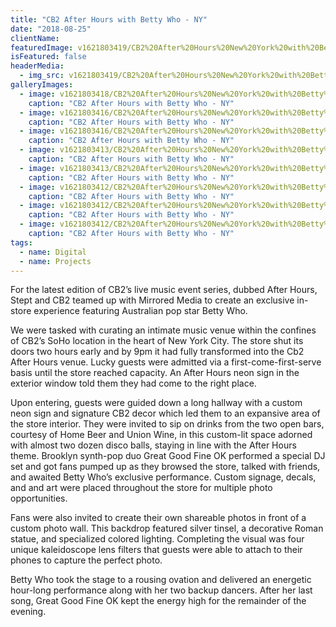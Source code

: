 ```yaml
---
title: "CB2 After Hours with Betty Who - NY"
date: "2018-08-25"
clientName: 
featuredImage: v1621803419/CB2%20After%20Hours%20New%20York%20with%20Betty%20Who/CB2_Bettywho-25_tog9ss.jpg
isFeatured: false
headerMedia:
  - img_src: v1621803419/CB2%20After%20Hours%20New%20York%20with%20Betty%20Who/CB2_Bettywho-25_tog9ss.jpg
galleryImages:
  - image: v1621803418/CB2%20After%20Hours%20New%20York%20with%20Betty%20Who/CB2_Bettywho-20_fdv7i8.jpg
    caption: "CB2 After Hours with Betty Who - NY"
  - image: v1621803416/CB2%20After%20Hours%20New%20York%20with%20Betty%20Who/CB2_Bettywho-18_jaakmx.jpg
    caption: "CB2 After Hours with Betty Who - NY"
  - image: v1621803416/CB2%20After%20Hours%20New%20York%20with%20Betty%20Who/CB2_Bettywho-40_gorrhb.jpg
    caption: "CB2 After Hours with Betty Who - NY"
  - image: v1621803413/CB2%20After%20Hours%20New%20York%20with%20Betty%20Who/CB2_Bettywho-27_y5wtt8.jpg
    caption: "CB2 After Hours with Betty Who - NY"
  - image: v1621803413/CB2%20After%20Hours%20New%20York%20with%20Betty%20Who/CB2_Bettywho-32_mrn7cn.jpg
    caption: "CB2 After Hours with Betty Who - NY"
  - image: v1621803412/CB2%20After%20Hours%20New%20York%20with%20Betty%20Who/CB2_Bettywho-9_ymasqf.jpg
    caption: "CB2 After Hours with Betty Who - NY"
  - image: v1621803412/CB2%20After%20Hours%20New%20York%20with%20Betty%20Who/CB2_Bettywho-45_mvlcbt.jpg
    caption: "CB2 After Hours with Betty Who - NY"
  - image: v1621803412/CB2%20After%20Hours%20New%20York%20with%20Betty%20Who/CB2_Bettywho-35_ici1fm.jpg
    caption: "CB2 After Hours with Betty Who - NY"
tags:
  - name: Digital
  - name: Projects
---
```


For the latest edition of CB2’s live music event series, dubbed After Hours, Stept and CB2 teamed up with Mirrored Media to create an exclusive in-store experience featuring Australian pop star Betty Who.

We were tasked with curating an intimate music venue within the confines of CB2’s SoHo location in the heart of New York City. The store shut its doors two hours early and by 9pm it had fully transformed into the Cb2 After Hours venue. Lucky guests were admitted via a first-come-first-serve basis until the store reached capacity. An After Hours neon sign in the exterior window told them they had come to the right place.

Upon entering, guests were guided down a long hallway with a custom neon sign and signature CB2 decor which led them to an expansive area of the store interior. They were invited to sip on drinks from the two open bars, courtesy of Home Beer and Union Wine, in this custom-lit space adorned with almost two dozen disco balls, staying in line with the After Hours theme. Brooklyn synth-pop duo Great Good Fine OK performed a special DJ set and got fans pumped up as they browsed the store, talked with friends, and awaited Betty Who’s exclusive performance. Custom signage, decals, and and art were placed throughout the store for multiple photo opportunities.

Fans were also invited to create their own shareable photos in front of a custom photo wall. This backdrop featured silver tinsel, a decorative Roman statue, and specialized colored lighting. Completing the visual was four unique kaleidoscope lens filters that guests were able to attach to their phones to capture the perfect photo.

Betty Who took the stage to a rousing ovation and delivered an energetic hour-long performance along with her two backup dancers. After her last song, Great Good Fine OK kept the energy high for the remainder of the evening.  